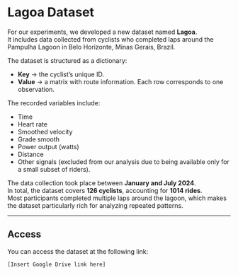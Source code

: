 # Lagoa Dataset

For our experiments, we developed a new dataset named **Lagoa**.  
It includes data collected from cyclists who completed laps around the Pampulha Lagoon in Belo Horizonte, Minas Gerais, Brazil.  

The dataset is structured as a dictionary:  
- **Key** → the cyclist’s unique ID.  
- **Value** → a matrix with route information. Each row corresponds to one observation.  

The recorded variables include:  
- Time  
- Heart rate  
- Smoothed velocity  
- Grade smooth  
- Power output (watts)  
- Distance  
- Other signals (excluded from our analysis due to being available only for a small subset of riders).  

The data collection took place between **January and July 2024**.  
In total, the dataset covers **126 cyclists**, accounting for **1014 rides**.  
Most participants completed multiple laps around the lagoon, which makes the dataset particularly rich for analyzing repeated patterns.  

---

## Access

You can access the dataset at the following link:  

```text
[Insert Google Drive link here]
